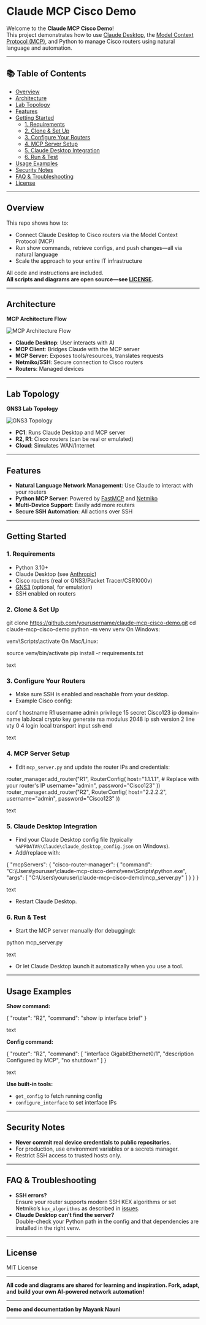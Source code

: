 # Claude MCP Cisco Demo

Welcome to the **Claude MCP Cisco Demo**!  
This project demonstrates how to use [Claude Desktop](https://www.anthropic.com/claude), the [Model Context Protocol (MCP)](https://modelcontextprotocol.io/), and Python to manage Cisco routers using natural language and automation.

---

## 📚 Table of Contents

- [Overview](#overview)
- [Architecture](#architecture)
- [Lab Topology](#lab-topology)
- [Features](#features)
- [Getting Started](#getting-started)
  - [1. Requirements](#1-requirements)
  - [2. Clone & Set Up](#2-clone--set-up)
  - [3. Configure Your Routers](#3-configure-your-routers)
  - [4. MCP Server Setup](#4-mcp-server-setup)
  - [5. Claude Desktop Integration](#5-claude-desktop-integration)
  - [6. Run & Test](#6-run--test)
- [Usage Examples](#usage-examples)
- [Security Notes](#security-notes)
- [FAQ & Troubleshooting](#faq--troubleshooting)
- [License](#license)

---

## Overview

This repo shows how to:
- Connect Claude Desktop to Cisco routers via the Model Context Protocol (MCP)
- Run show commands, retrieve configs, and push changes—all via natural language
- Scale the approach to your entire IT infrastructure

All code and instructions are included.  
**All scripts and diagrams are open source—see [LICENSE](#license).**

---

## Architecture

**MCP Architecture Flow**

![MCP Architecture Flow](image.jpg)

- **Claude Desktop**: User interacts with AI
- **MCP Client**: Bridges Claude with the MCP server
- **MCP Server**: Exposes tools/resources, translates requests
- **Netmiko/SSH**: Secure connection to Cisco routers
- **Routers**: Managed devices

---

## Lab Topology

**GNS3 Lab Topology**

![GNS3 Topology](Topology.JPG)

- **PC1**: Runs Claude Desktop and MCP server
- **R2, R1**: Cisco routers (can be real or emulated)
- **Cloud**: Simulates WAN/Internet

---

## Features

- **Natural Language Network Management**: Use Claude to interact with your routers
- **Python MCP Server**: Powered by [FastMCP](https://pypi.org/project/fastmcp/) and [Netmiko](https://github.com/ktbyers/netmiko)
- **Multi-Device Support**: Easily add more routers
- **Secure SSH Automation**: All actions over SSH

---

## Getting Started

### 1. Requirements

- Python 3.10+
- Claude Desktop (see [Anthropic](https://www.anthropic.com/claude))
- Cisco routers (real or GNS3/Packet Tracer/CSR1000v)
- [GNS3](https://www.gns3.com/) (optional, for emulation)
- SSH enabled on routers

### 2. Clone & Set Up

git clone https://github.com/yourusername/claude-mcp-cisco-demo.git
cd claude-mcp-cisco-demo
python -m venv venv
On Windows:

venv\Scripts\activate
On Mac/Linux:

source venv/bin/activate
pip install -r requirements.txt

text

### 3. Configure Your Routers

- Make sure SSH is enabled and reachable from your desktop.
- Example Cisco config:

conf t
hostname R1
username admin privilege 15 secret Cisco123
ip domain-name lab.local
crypto key generate rsa modulus 2048
ip ssh version 2
line vty 0 4
login local
transport input ssh
end

text

### 4. MCP Server Setup

- Edit `mcp_server.py` and update the router IPs and credentials:

router_manager.add_router("R1", RouterConfig(
host="1.1.1.1", # Replace with your router's IP
username="admin",
password="Cisco123"
))
router_manager.add_router("R2", RouterConfig(
host="2.2.2.2",
username="admin",
password="Cisco123"
))

text

### 5. Claude Desktop Integration

- Find your Claude Desktop config file (typically `%APPDATA%\Claude\claude_desktop_config.json` on Windows).
- Add/replace with:

{
"mcpServers": {
"cisco-router-manager": {
"command": "C:\Users\youruser\claude-mcp-cisco-demo\venv\Scripts\python.exe",
"args": [
"C:\Users\youruser\claude-mcp-cisco-demo\mcp_server.py"
]
}
}
}

text
- Restart Claude Desktop.

### 6. Run & Test

- Start the MCP server manually (for debugging):

python mcp_server.py

text
- Or let Claude Desktop launch it automatically when you use a tool.

---

## Usage Examples

**Show command:**

{
"router": "R2",
"command": "show ip interface brief"
}

text

**Config command:**

{
"router": "R2",
"command": [
"interface GigabitEthernet0/1",
"description Configured by MCP",
"no shutdown"
]
}

text

**Use built-in tools:**
- `get_config` to fetch running config
- `configure_interface` to set interface IPs

---

## Security Notes

- **Never commit real device credentials to public repositories.**
- For production, use environment variables or a secrets manager.
- Restrict SSH access to trusted hosts only.

---

## FAQ & Troubleshooting

- **SSH errors?**  
  Ensure your router supports modern SSH KEX algorithms or set Netmiko’s `kex_algorithms` as described in [issues](#).
- **Claude Desktop can’t find the server?**  
  Double-check your Python path in the config and that dependencies are installed in the right venv.

---

## License

MIT License

---

**All code and diagrams are shared for learning and inspiration. Fork, adapt, and build your own AI-powered network automation!**

---

**Demo and documentation by Mayank Nauni**

---

